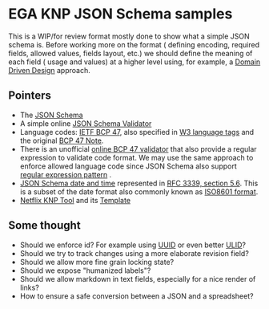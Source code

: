 # EGA KNP JSON Schema samples

This is a WIP/for review format mostly done to show what a simple JSON schema is. Before working more on the format (
defining encoding, required fields, allowed values, fields layout, etc.) we should define the meaning of each field (
usage and values) at a higher level using, for example,
a [Domain Driven Design](https://en.wikipedia.org/wiki/Domain-driven_design) approach.

## Pointers

* The [JSON Schema](https://json-schema.org/)
* A simple online [JSON Schema Validator](https://www.jsonschemavalidator.net/)
* Language codes: [IETF BCP 47](https://en.wikipedia.org/wiki/IETF_language_tag), also specified
  in [W3 language tags](https://www.w3.org/International/articles/language-tags/) and the
  original [BCP 47 Note](https://www.rfc-editor.org/rfc/bcp/bcp47.txt).
* There is an unofficial [online BCP 47 validator](https://schneegans.de/lv/) that also provide a regular expression to
  validate code format. We may use the same approach to enforce allowed language code since JSON Schema also
  support [regular expression pattern](https://json-schema.org/understanding-json-schema/reference/regular_expressions.html)
  .
* [JSON Schema date and time](https://json-schema.org/understanding-json-schema/reference/string.html#dates-and-times)
  represented in [RFC 3339, section 5.6](https://tools.ietf.org/html/rfc3339#section-5.6). This is a subset of the date
  format also commonly known as [ISO8601 format](https://www.iso.org/iso-8601-date-and-time-format.html).
* [Netflix KNP Tool](https://partnerhelp.netflixstudios.com/hc/en-us/articles/115000676891-KNP-Tool-Overview) and
  its [Template](https://docs.google.com/spreadsheets/d/11u-tsOJq1r2HJy_ds7pD95C-Vy9jKEfT5wTYhhtNHAg/edit#gid=1062876492)

## Some thought

* Should we enforce id? For example using [UUID](https://en.wikipedia.org/wiki/Universally_unique_identifier) or even
  better [ULID](https://github.com/ulid/spec)?
* Should we try to track changes using a more elaborate revision field?
* Should we allow more fine grain locking state?
* Should we expose "humanized labels"?
* Should we allow markdown in text fields, especially for a nice render of links?
* How to ensure a safe conversion between a JSON and a spreadsheet?
